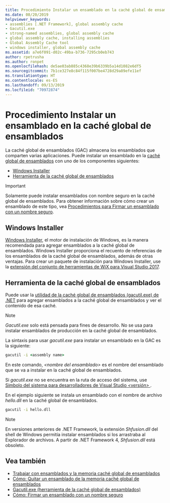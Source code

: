 ```yaml
---
title: Procedimiento Instalar un ensamblado en la caché global de ensamblados
ms.date: 08/20/2019
helpviewer_keywords:
- assemblies [.NET Framework], global assembly cache
- Gacutil.exe
- strong-named assemblies, global assembly cache
- global assembly cache, installing assemblies
- Global Assembly Cache tool
- windows installer, global assembly cache
ms.assetid: a7e6f091-d02c-49ba-b736-7295cb0eb743
author: rpetrusha
ms.author: ronpet
ms.openlocfilehash: de5ae03ab885c4368e39b6339b5a14d1082e6df5
ms.sourcegitcommit: 7b1ce327e8c84f115f007be4728d29a89efe11ef
ms.translationtype: HT
ms.contentlocale: es-ES
ms.lasthandoff: 09/13/2019
ms.locfileid: "70972874"
---
```

# <a name="how-to-install-an-assembly-into-the-global-assembly-cache"></a>Procedimiento Instalar un ensamblado en la caché global de ensamblados

La caché global de ensamblados (GAC) almacena los ensamblados que comparten varias aplicaciones. Puede instalar un ensamblado en la [caché global de ensamblados](gac.md) con uno de los componentes siguientes: 

- [Windows Installer](#windows-installer)
- [Herramienta de la caché global de ensamblados](#global-assembly-cache-tool)

> [!IMPORTANT]
> Solamente puede instalar ensamblados con nombre seguro en la caché global de ensamblados. Para obtener información sobre cómo crear un ensamblado de este tipo, vea [Procedimientos para Firmar un ensamblado con un nombre seguro](../../standard/assembly/sign-strong-name.md).

## <a name="windows-installer"></a>Windows Installer

[Windows Installer](/windows/desktop/Msi/installation-of-assemblies-to-the-global-assembly-cache), el motor de instalación de Windows, es la manera recomendada para agregar ensamblados a la caché global de ensamblados. Windows Installer proporciona el recuento de referencias de los ensamblados de la caché global de ensamblados, además de otras ventajas. Para crear un paquete de instalación para Windows Installer, use la [extensión del conjunto de herramientas de WiX para Visual Studio 2017](https://marketplace.visualstudio.com/items?itemName=RobMensching.WixToolsetVisualStudio2017Extension).

## <a name="global-assembly-cache-tool"></a>Herramienta de la caché global de ensamblados

Puede usar la [utilidad de la caché global de ensamblados (gacutil.exe) de .NET](../tools/gacutil-exe-gac-tool.md) para agregar ensamblados a la caché global de ensamblados y ver el contenido de esa caché.

   > [!NOTE]
   > *Gacutil.exe* solo está pensada para fines de desarrollo. No se usa para instalar ensamblados de producción en la caché global de ensamblados.

La sintaxis para usar *gacutil.exe* para instalar un ensamblado en la GAC es la siguiente:

```cmd
gacutil -i <assembly name>
```

En este comando, *\<nombre del ensamblado>* es el nombre del ensamblado que se va a instalar en la caché global de ensamblados.

Si *gacutil.exe* no se encuentra en la ruta de acceso del sistema, use [Símbolo del sistema para desarrolladores de Visual Studio *\<versión>* ](../tools/developer-command-prompt-for-vs.md).

En el ejemplo siguiente se instala un ensamblado con el nombre de archivo *hello.dll* en la caché global de ensamblados.

```cmd
gacutil -i hello.dll
```

> [!NOTE]
> En versiones anteriores de .NET Framework, la extensión *Shfusion.dll* del shell de Windows permitía instalar ensamblados si los arrastraba al Explorador de archivos. A partir de .NET Framework 4, *Shfusion.dll* está obsoleto.

## <a name="see-also"></a>Vea también

- [Trabajar con ensamblados y la memoria caché global de ensamblados](working-with-assemblies-and-the-gac.md)
- [Cómo: Quitar un ensamblado de la memoria caché global de ensamblados](how-to-remove-an-assembly-from-the-gac.md)
- [Gacutil.exe (herramienta de la caché global de ensamblados)](../tools/gacutil-exe-gac-tool.md)
- [Cómo: Firmar un ensamblado con un nombre seguro](../../standard/assembly/sign-strong-name.md)
